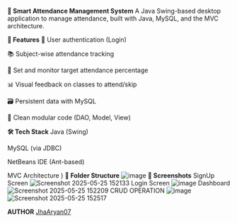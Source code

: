 **📘 Smart Attendance Management System**
A Java Swing-based desktop application to manage attendance, built with Java, MySQL, and the MVC architecture.

**🚀 Features**
🔐 User authentication (Login)

📚 Subject-wise attendance tracking

🎯 Set and monitor target attendance percentage

📊 Visual feedback on classes to attend/skip

🗃️ Persistent data with MySQL

🧱 Clean modular code (DAO, Model, View)

**🛠 Tech Stack**
Java (Swing)

MySQL (via JDBC)

NetBeans IDE (Ant-based)

MVC Architecture
)
**📁 Folder Structure**
![image](https://github.com/user-attachments/assets/944e8be5-a085-48ee-92aa-2a6e2e209a1e)
**📸 Screenshots**
SignUp Screen
![Screenshot 2025-05-25 152133](https://github.com/user-attachments/assets/f31dae1c-be7f-40f8-9545-34fb724bb4d1)
Login Screen
![image](https://github.com/user-attachments/assets/d92cc0c1-70a3-4147-9052-9888b6e46504)
Dashboard 
![Screenshot 2025-05-25 152209](https://github.com/user-attachments/assets/b99c9181-29d0-4024-a152-857a2cf348d8)
CRUD OPERATION
![image](https://github.com/user-attachments/assets/ee650414-6088-484c-9b01-a972031f6cdd)
![Screenshot 2025-05-25 152517](https://github.com/user-attachments/assets/6a66b1df-07bd-48e6-aff2-6bf1168f1d1b)

**AUTHOR**
[JhaAryan07](https://github.com/JhaAryan07)







